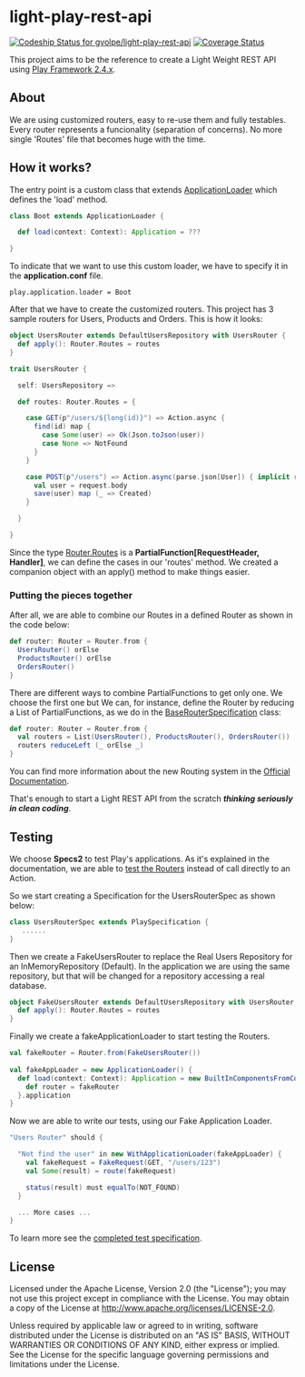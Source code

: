 light-play-rest-api
===================

[ ![Codeship Status for gvolpe/light-play-rest-api](https://codeship.com/projects/d01bfc40-1767-0133-8ea3-06c83ac03245/status?branch=master)](https://codeship.com/projects/93580)
[![Coverage Status](https://coveralls.io/repos/gvolpe/light-play-rest-api/badge.svg?branch=master&service=github)](https://coveralls.io/github/gvolpe/light-play-rest-api?branch=master)

This project aims to be the reference to create a Light Weight REST API using [Play Framework 2.4.x](https://www.playframework.com/).

## About

We are using customized routers, easy to re-use them and fully testables. Every router represents a funcionality (separation of concerns). No more single 'Routes' file that becomes huge with the time.

## How it works?

The entry point is a custom class that extends [ApplicationLoader](https://www.playframework.com/documentation/tr/2.4.x/api/scala/index.html#play.api.ApplicationLoader) which defines the 'load' method.

```scala
class Boot extends ApplicationLoader {

  def load(context: Context): Application = ???

}
```
To indicate that we want to use this custom loader, we have to specify it in the **application.conf** file.

```
play.application.loader = Boot
```

After that we have to create the customized routers. This project has 3 sample routers for Users, Products and Orders. This is how it looks:

```scala
object UsersRouter extends DefaultUsersRepository with UsersRouter {
  def apply(): Router.Routes = routes
}

trait UsersRouter {

  self: UsersRepository =>

  def routes: Router.Routes = {

    case GET(p"/users/${long(id)}") => Action.async {
      find(id) map {
        case Some(user) => Ok(Json.toJson(user))
        case None => NotFound
      }
    }

    case POST(p"/users") => Action.async(parse.json[User]) { implicit request =>
      val user = request.body
      save(user) map (_ => Created)
    }

  }

}
```

Since the type [Router.Routes](https://www.playframework.com/documentation/tr/2.4.x/api/scala/index.html#play.api.routing.Router$@Routes=PartialFunction[play.api.mvc.RequestHeader,play.api.mvc.Handler]) is a **PartialFunction[RequestHeader, Handler]**, we can define the cases in our 'routes' method. We created a companion object with an apply() method to make things easier.

### Putting the pieces together

After all, we are able to combine our Routes in a defined Router as shown in the code below:

```scala
def router: Router = Router.from {
  UsersRouter() orElse
  ProductsRouter() orElse
  OrdersRouter()
}
```

There are different ways to combine PartialFunctions to get only one. We choose the first one but We can, for instance, define the Router by reducing a List of PartialFunctions, as we do in the [BaseRouterSpecification](https://github.com/gvolpe/light-play-rest-api/blob/master/test/routers/BaseRouterSpecification.scala) class:
```scala
def router: Router = Router.from {
  val routers = List(UsersRouter(), ProductsRouter(), OrdersRouter())
  routers reduceLeft (_ orElse _)
}
```

You can find more information about the new Routing system in the [Official Documentation](https://www.playframework.com/documentation/2.4.x/ScalaSirdRouter).

That's enough to start a Light REST API from the scratch ***thinking seriously in clean coding***.

## Testing

We choose **Specs2** to test Play's applications. As it's explained in the documentation, we are able to [test the Routers](https://www.playframework.com/documentation/2.4.x/ScalaFunctionalTestingWithSpecs2#Testing-the-router) instead of call directly to an Action.

So we start creating a Specification for the UsersRouterSpec as shown below:

```scala
class UsersRouterSpec extends PlaySpecification {
   ......
}
```

Then we create a FakeUsersRouter to replace the Real Users Repository for an InMemoryRepository (Default). In the application we are using the same repository, but that will be changed for a repository accessing a real database.

```scala
object FakeUsersRouter extends DefaultUsersRepository with UsersRouter {
  def apply(): Router.Routes = routes
}
```

Finally we create a fakeApplicationLoader to start testing the Routers.

```scala
val fakeRouter = Router.from(FakeUsersRouter())
  
val fakeAppLoader = new ApplicationLoader() {
  def load(context: Context): Application = new BuiltInComponentsFromContext(context) {
    def router = fakeRouter
  }.application
}
```

Now we are able to write our tests, using our Fake Application Loader.

```scala
"Users Router" should {

  "Not find the user" in new WithApplicationLoader(fakeAppLoader) {
    val fakeRequest = FakeRequest(GET, "/users/123")
    val Some(result) = route(fakeRequest)

    status(result) must equalTo(NOT_FOUND)
  }

  ... More cases ...
}
```

To learn more see the [completed test specification](https://github.com/gvolpe/light-play-rest-api/blob/master/test/routers/UsersRouterSpec.scala).

## License

Licensed under the Apache License, Version 2.0 (the "License"); you may not use this project except in compliance with
the License. You may obtain a copy of the License at http://www.apache.org/licenses/LICENSE-2.0.

Unless required by applicable law or agreed to in writing, software distributed under the License is distributed on an
"AS IS" BASIS, WITHOUT WARRANTIES OR CONDITIONS OF ANY KIND, either express or implied. See the License for the specific
language governing permissions and limitations under the License.
